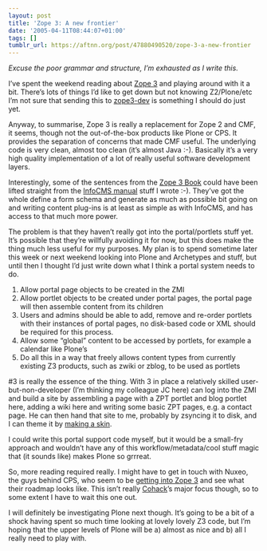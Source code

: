 ```yaml
---
layout: post
title: 'Zope 3: A new frontier'
date: '2005-04-11T08:44:07+01:00'
tags: []
tumblr_url: https://aftnn.org/post/47880490520/zope-3-a-new-frontier
---
```

<p><em>Excuse the poor grammar and structure, I&rsquo;m exhausted as I write this.</em></p>
<p>I&rsquo;ve spent the weekend reading about <a href="http://www.zope.org/Wikis/DevSite/Projects/ComponentArchitecture/FrontPage">Zope 3</a> and playing around with it a bit. There&rsquo;s lots of things I&rsquo;d like to get down but not knowing Z2/Plone/etc I&rsquo;m not sure that sending this to <a href="http://mail.zope.org/pipermail/zope3-dev/">zope3-dev</a> is something I should do just yet.</p>
<p>Anyway, to summarise, Zope 3 is really a replacement for Zope 2 and CMF, it seems, though not the out-of-the-box products like Plone or CPS. It provides the separation of concerns that made CMF useful. The underlying code is very clean, almost too clean (it&rsquo;s almost Java :-). Basically it&rsquo;s a very high quality implementation of a lot of really useful software development layers.</p>
<p>Interestingly, some of the sentences from the <a href="http://www.zope.org/DevHome/Wikis/DevSite/Projects/ComponentArchitecture/FrontPage/Zope3Book">Zope 3 Book</a> could have been lifted straight from the <a href="http://www.cohack.com/manual/">InfoCMS manual</a> stuff I wrote :-). They&rsquo;ve got the whole define a form schema and generate as much as possible bit going on and writing content plug-ins is at least as simple as with InfoCMS, and has access to that much more power.</p>
<p>The problem is that they haven&rsquo;t really got into the portal/portlets stuff yet. It&rsquo;s possible that they&rsquo;re willfully avoiding it for now, but this does make the thing much less useful for my purposes. My plan is to spend sometime later this week or next weekend looking into Plone and Archetypes and stuff, but until then I thought I&rsquo;d just write down what I think a portal system needs to do.</p>
<ol><li>Allow portal page objects to be created in the ZMI</li>
<li>Allow portlet objects to be created under portal pages, the portal page will then assemble content from its children</li>
<li>Users and admins should be able to add, remove and re-order portlets with their instances of portal pages, no disk-based code or XML should be required for this process.</li>
<li>Allow some &ldquo;global&rdquo; content to be accessed by portlets, for example a calendar like Plone&rsquo;s</li>
<li>Do all this in a way that freely allows content types from currently existing Z3 products, such as zwiki or zblog, to be used as portlets</li></ol>
<p>#3 is really the essence of the thing. With 3 in place a relatively skilled user-but-non-developer (I&rsquo;m thinking my colleague JC here) can log into the ZMI and build a site by assembling a page with a ZPT portlet and blog portlet here, adding a wiki here and writing some basic ZPT pages, e.g. a contact page. He can then hand that site to me, probably by zsyncing it to disk, and I can theme it by <a href="http://www.zope.org/Wikis/DevSite/Projects/ComponentArchitecture/Zope3Book/skin.html">making a skin</a>.</p>
<p>I could write this portal support code myself, but it would be a small-fry approach and wouldn&rsquo;t have any of this workflow/metadata/cool stuff magic that (it sounds like) makes Plone so grrreat.</p>
<p>So, more reading required really. I might have to get in touch with Nuxeo, the guys behind CPS, who seem to be <a href="http://www.cps-project.org/sections/news/zope3_development_at">getting into Zope 3</a> and see what their roadmap looks like. This isn&rsquo;t really <a href="http://www.cohack.com/">Cohack</a>&rsquo;s major focus though, so to some extent I have to wait this one out.</p>
<p>I will definitely be investigating Plone next though. It&rsquo;s going to be a bit of a shock having spent so much time looking at lovely lovely Z3 code, but I&rsquo;m hoping that the upper levels of Plone will be a) almost as nice and b) all I really need to play with.</p>
